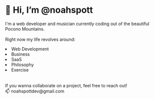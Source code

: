 # 👋 Hi, I’m @noahspott
I'm a web developer and musician currently coding out of the beautiful Pocono Mountains.
<br /><br />
Right now my life revolves around:
<li>Web Development</li>
<li>Business</li>
<li>SaaS</li>
<li>Philosophy</li>
<li>Exercise</li>
<br /><br />
If you wanna collaborate on a project, feel free to reach out!
<br />📫 noahspottdev@gmail.com
